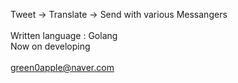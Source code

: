 Tweet -> Translate -> Send with various Messangers<br>
<br>
Written language : Golang<br>
Now on developing<br>
<br>
green0apple@naver.com
